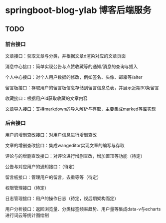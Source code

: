 # springboot-blog-ylab   博客后端服务

## TODO

### 前台接口

文章接口：获取文章与分类，并根据文章d渲染对应的文章页面

消息中心接口：简单实现公告与点赞收藏等的通知/消息的查询与插入

个人中心接口：对个人用户数据的修改，例如签名、头像、邮箱等/alter

留言板接口：存取用户的留言板信息存储到留言信息总表，并展示近期30条留言

收藏接口：根据用户id获取收藏的文章内容

文章导入接口：支持markdown的导入解析与存取，主要集成marked等库实现

### 后台接口

用户的增删查改接口：对用户信息进行增删查改

文章的增删查改接口：集成wangeditor实现文章的编写与存取

评论与的增删查改接口：对评论进行增删查改，增加置顶等功能（待定）

公告与对应用户的通知接口：（待定）

留言板接口：管理用户的留言，去重等等（待定）

权限管理接口（待定）

日志管理接口：用户的操作日志（待定，视后期架构而定）

用户分析接口：返回浏览量、分类标签频率趋势、用户量等集成data-v与echarts进行词云等统计图绘制